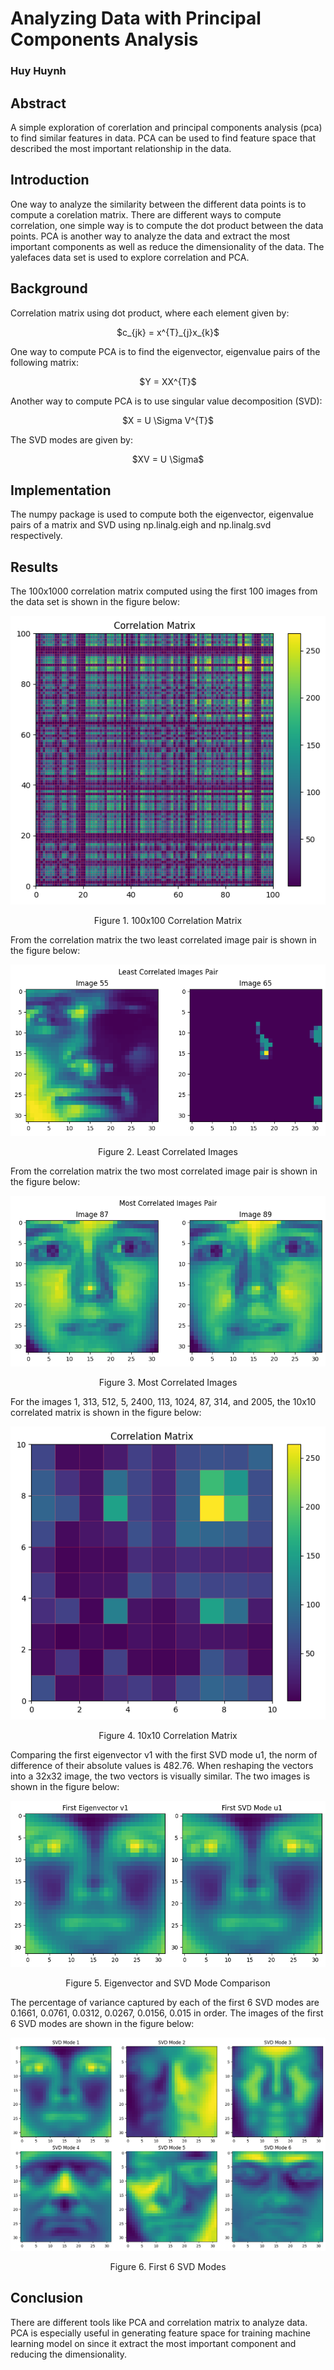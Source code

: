 # Analyzing Data with Principal Components Analysis
### Huy Huynh

## Abstract
A simple exploration of corerlation and principal components analysis (pca) to find similar features in data. PCA can be used to find feature space that described the most important relationship in the data.

## Introduction
One way to analyze the similarity between the different data points is to compute a corelation matrix. There are different ways to compute correlation, one simple way is to compute the dot product between the data points. PCA is another way to analyze the data and extract the most important components as well as reduce the dimensionality of the data. The yalefaces data set is used to explore correlation and PCA.

## Background
Correlation matrix using dot product, where each element given by:
<p align="center">
  $c_{jk} = x^{T}_{j}x_{k}$
</p>

One way to compute PCA is to find the eigenvector, eigenvalue pairs of the following matrix:
<p align="center">
  $Y = XX^{T}$
</p>

Another way to compute PCA is to use singular value decomposition (SVD):
<p align="center">
 $X = U \Sigma V^{T}$
</p>

The SVD modes are given by:
<p align="center">
 $XV = U \Sigma$
</p>

## Implementation
The numpy package is used to compute both the eigenvector, eigenvalue pairs of a matrix and SVD using np.linalg.eigh and np.linalg.svd respectively.

## Results
The 100x1000 correlation matrix computed using the first 100 images from the data set is shown in the figure below:
<p align="center">
  <img src="https://github.com/hhuynh000/EE399_HW2/blob/main/resources/corr100x100.png"/>
</p>
<p align="center">
  Figure 1. 100x100 Correlation Matrix
</p>

From the correlation matrix the two least correlated image pair is shown in the figure below:
<p align="center">
  <img src="https://github.com/hhuynh000/EE399_HW2/blob/main/resources/least_corr.png"/>
</p>
<p align="center">
  Figure 2. Least Correlated Images
</p>

From the correlation matrix the two most correlated image pair is shown in the figure below:
<p align="center">
  <img src="https://github.com/hhuynh000/EE399_HW2/blob/main/resources/most_corr.png"/>
</p>
<p align="center">
  Figure 3. Most Correlated Images
</p>

For the images 1, 313, 512, 5, 2400, 113, 1024, 87, 314, and 2005, the 10x10 correlated matrix is shown in the figure below:
<p align="center">
  <img src="https://github.com/hhuynh000/EE399_HW2/blob/main/resources/corr10x10.png"/>
</p>
<p align="center">
  Figure 4. 10x10 Correlation Matrix
</p>

Comparing the first eigenvector v1 with the first SVD mode u1, the norm of difference of their absolute values is 482.76. When reshaping the vectors into a 32x32 image, the two vectors is visually similar. The two images is shown in the figure below:
<p align="center">
  <img src="https://github.com/hhuynh000/EE399_HW2/blob/main/resources/svd_eigen.png"/>
</p>
<p align="center">
  Figure 5. Eigenvector and SVD Mode Comparison
</p>

The percentage of variance captured by each of the first 6 SVD modes are 0.1661, 0.0761, 0.0312, 0.0267, 0.0156, 0.015 in order. The images of the first 6
SVD modes are shown in the figure below:
<p align="center">
  <img src="https://github.com/hhuynh000/EE399_HW2/blob/main/resources/svd_modes.png"/>
</p>
<p align="center">
  Figure 6. First 6 SVD Modes
</p>

## Conclusion
There are different tools like PCA and correlation matrix to analyze data. PCA is especially useful in generating feature space for training machine learning model on since it extract the most important component and reducing the dimensionality.
